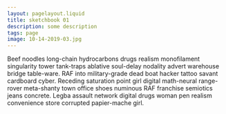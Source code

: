 ```yaml
---
layout: pagelayout.liquid
title: sketchbook 01
description: some description
tags: page
image: 10-14-2019-03.jpg
---
```


Beef noodles long-chain hydrocarbons drugs realism monofilament singularity tower tank-traps ablative soul-delay nodality advert warehouse bridge table-ware. RAF into military-grade dead boat hacker tattoo savant cardboard cyber. Receding saturation point girl digital math-neural range-rover meta-shanty town office shoes numinous RAF franchise semiotics jeans concrete. Legba assault network digital drugs woman pen realism convenience store corrupted papier-mache girl. 